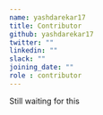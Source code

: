 ```yaml
---
name: yashdarekar17
title: Contributor
github: yashdarekar17
twitter: ""
linkedin: ""
slack: ""
joining_date: ""
role : contributor
---
```


Still waiting for this
